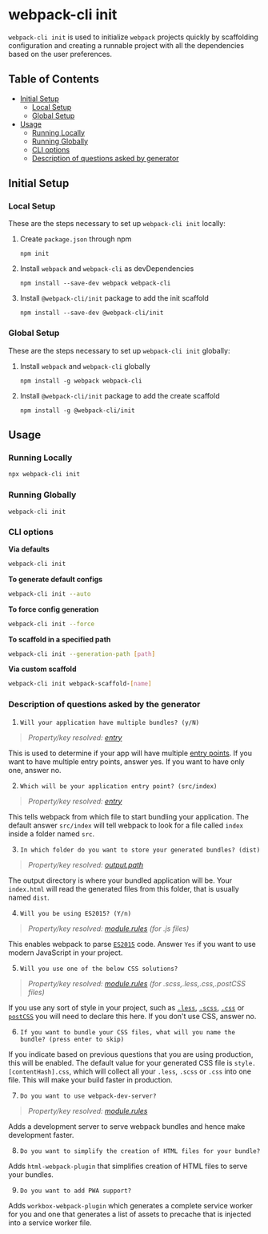 # webpack-cli init

`webpack-cli init` is used to initialize `webpack` projects quickly by scaffolding configuration and creating a runnable project with all the dependencies based on the user preferences.

## Table of Contents

-   [Initial Setup](#initial-setup)
    -   [Local Setup](#local-setup)
    -   [Global Setup](#global-setup)
-   [Usage](#usage)
    -   [Running Locally](#running-locally)
    -   [Running Globally](#running-globally)
    -   [CLI options](#cli-options)
    -   [Description of questions asked by generator](#description-of-questions-asked-by-generator)

## Initial Setup

### Local Setup

These are the steps necessary to set up `webpack-cli init` locally:

1. Create `package.json` through npm

    ```shell
    npm init
    ```

2. Install `webpack` and `webpack-cli` as devDependencies

    ```shell
    npm install --save-dev webpack webpack-cli
    ```

3. Install `@webpack-cli/init` package to add the init scaffold

    ```shell
    npm install --save-dev @webpack-cli/init
    ```

### Global Setup

These are the steps necessary to set up `webpack-cli init` globally:

1. Install `webpack` and `webpack-cli` globally

    ```shell
    npm install -g webpack webpack-cli
    ```

2. Install `@webpack-cli/init` package to add the create scaffold

    ```shell
    npm install -g @webpack-cli/init
    ```

## Usage

### Running Locally

```bash
npx webpack-cli init
```

### Running Globally

```shell
webpack-cli init
```

### CLI options

**Via defaults**

```bash
webpack-cli init
```

**To generate default configs**

```bash
webpack-cli init --auto
```

**To force config generation**

```bash
webpack-cli init --force
```

**To scaffold in a specified path**

```bash
webpack-cli init --generation-path [path]
```

**Via custom scaffold**

```bash
webpack-cli init webpack-scaffold-[name]
```

### Description of questions asked by the generator

1. `Will your application have multiple bundles? (y/N)`

> _Property/key resolved: [entry](https://webpack.js.org/configuration/entry-context/#entry)_

This is used to determine if your app will have multiple [entry points](https://webpack.js.org/configuration/entry-context/#entry).
If you want to have multiple entry points, answer yes. If you want to have only one, answer no.

2. `Which will be your application entry point? (src/index)`

> _Property/key resolved: [entry](https://webpack.js.org/configuration/entry-context/#entry)_

This tells webpack from which file to start bundling your application. The default answer `src/index` will tell webpack to look for a file called `index` inside a folder named `src`.

3. `In which folder do you want to store your generated bundles? (dist)`

> _Property/key resolved: [output.path](https://webpack.js.org/configuration/output/#output-path)_

The output directory is where your bundled application will be. Your `index.html` will read the generated files from this folder, that is usually named `dist`.

4. `Will you be using ES2015? (Y/n)`

> _Property/key resolved: [module.rules](https://webpack.js.org/configuration/module/#module-rules) (for .js files)_

This enables webpack to parse [`ES2015`](https://babeljs.io/learn-es2015/) code. Answer `Yes` if you want to use modern JavaScript in your project.

5. `Will you use one of the below CSS solutions?`

> _Property/key resolved: [module.rules](https://webpack.js.org/configuration/module/#module-rules) (for .scss,.less,.css,.postCSS files)_

If you use any sort of style in your project, such as [`.less`](http://lesscss.org/), [`.scss`](http://sass-lang.com/), [`.css`](https://developer.mozilla.org/en-US/docs/Web/CSS) or [`postCSS`](http://postcss.org/) you will need to declare this here. If you don't use CSS, answer no.

6. `If you want to bundle your CSS files, what will you name the bundle? (press enter to skip)`

If you indicate based on previous questions that you are using production, this will be enabled. The default value for your generated CSS file is `style.[contentHash].css`, which will collect all your `.less`, `.scss` or `.css` into one file. This will make your build faster in production.

7. `Do you want to use webpack-dev-server?`

> _Property/key resolved: [module.rules](https://webpack.js.org/configuration/dev-server/)_

Adds a development server to serve webpack bundles and hence make development faster.

8. `Do you want to simplify the creation of HTML files for your bundle?`

Adds `html-webpack-plugin` that simplifies creation of HTML files to serve your bundles.

9. `Do you want to add PWA support?`

Adds `workbox-webpack-plugin` which generates a complete service worker for you and one that generates a list of assets to precache that is injected into a service worker file.
